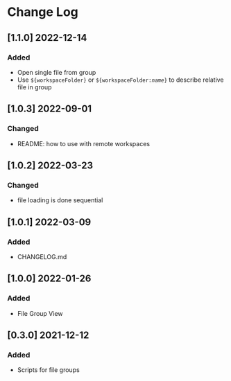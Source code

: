 # Change Log

## [1.1.0] 2022-12-14
### Added
- Open single file from group
- Use <code>&dollar;{workspaceFolder}</code> or <code>&dollar;{workspaceFolder:<em>name</em>}</code> to describe relative file in group

## [1.0.3] 2022-09-01
### Changed
- README: how to use with remote workspaces

## [1.0.2] 2022-03-23
### Changed
- file loading is done sequential

## [1.0.1] 2022-03-09
### Added
- CHANGELOG.md

## [1.0.0] 2022-01-26
### Added
- File Group View

## [0.3.0] 2021-12-12
### Added
- Scripts for file groups
